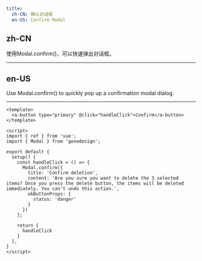 ```yaml
title:
  zh-CN: 确认对话框
  en-US: Confirm Modal
```

## zh-CN

使用Modal.confirm()，可以快速弹出对话框。

---

## en-US

Use Modal.confirm() to quickly pop up a confirmation modal dialog.

---

```vue
<template>
  <a-button type="primary" @click="handleClick">Confirm</a-button>
</template>

<script>
import { ref } from 'vue';
import { Modal } from 'genedesign';

export default {
  setup() {
    const handleClick = () => {
      Modal.confirm({
        title: 'Confirm deletion',
        content: 'Are you sure you want to delete the 3 selected items? Once you press the delete button, the items will be deleted immediately. You can’t undo this action.',
        okButtonProps: {
          status: 'danger'
        }
      })
    };

    return {
      handleClick
    }
  },
}
</script>
```
